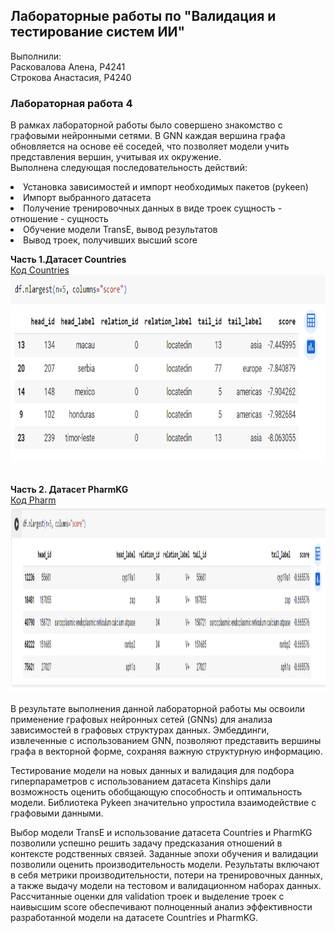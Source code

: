 ## Лабораторные работы по "Валидация и тестирование систем ИИ"
Выполнили: <br>
Расковалова Алена, P4241 <br>
Строкова Анастасия, P4240

### Лабораторная работа 4
В рамках лабораторной работы было совершено знакомство с графовыми нейронными сетями. В GNN каждая вершина графа обновляется на основе её соседей, что позволяет модели учить представления вершин, учитывая их окружение. <br>
Выполнена следующая последовательность действий:
<li> Установка зависимостей и импорт необходимых пакетов (pykeen)
<li> Импорт выбранного датасета
<li> Получение тренировочных данных в виде троек сущность - отношение - сущность
<li> Обучение модели TransE, вывод результатов
<li> Вывод троек, получивших высший score
<br>

**Часть 1.Датасет Countries** <br>
[Код Countries](LR4_Countries.ipynbb) <br>
<img src="Countries_nlargest.PNG" width="1000" height="300"/> <br>
<br>

**Часть 2. Датасет PharmKG** <br>
[Код Pharm](LR4_PharmKG.ipynb) <br>
<img src="Pharm_nlargest.PNG" width="1000" height="300"/> <br>

В результате выполнения данной лабораторной работы мы освоили применение графовых нейронных сетей (GNNs) для анализа зависимостей в графовых структурах данных. Эмбеддинги, извлеченные с использованием GNN, позволяют представить вершины графа в векторной форме, сохраняя важную структурную информацию. <br>

Тестирование модели на новых данных и валидация для подбора гиперпараметров с использованием датасета Kinships дали возможность оценить обобщающую способность и оптимальность модели. Библиотека Pykeen значительно упростила взаимодействие с графовыми данными. <br>

Выбор модели TransE и использование датасета Countries и PharmKG позволили успешно решить задачу предсказания отношений в контексте родственных связей. Заданные эпохи обучения и валидации позволили оценить производительность модели. Результаты включают в себя метрики производительности, потери на тренировочных данных, а также выдачу модели на тестовом и валидационном наборах данных. Рассчитанные оценки для validation троек и выделение троек с наивысшим score обеспечивают полноценный анализ эффективности разработанной модели на датасете Countries и PharmKG. <br>
